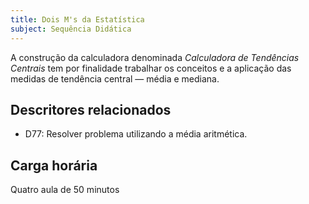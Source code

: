 ```yaml
---
title: Dois M's da Estatística
subject: Sequência Didática
---
```


A construção da calculadora denominada _Calculadora de Tendências Centrais_ tem por finalidade trabalhar os conceitos e a aplicação das medidas de tendência central — média e mediana.

## Descritores relacionados

- D77: Resolver problema utilizando a média aritmética.

## Carga horária

Quatro aula de 50 minutos 